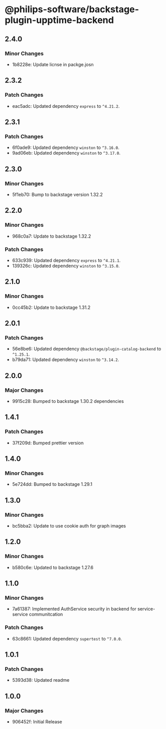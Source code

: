 # @philips-software/backstage-plugin-upptime-backend

## 2.4.0

### Minor Changes

- 1b8228e: Update licnse in packge.josn

## 2.3.2

### Patch Changes

- eac5adc: Updated dependency `express` to `^4.21.2`.

## 2.3.1

### Patch Changes

- 6f0ade9: Updated dependency `winston` to `^3.16.0`.
- 9ad06eb: Updated dependency `winston` to `^3.17.0`.

## 2.3.0

### Minor Changes

- 5f1eb70: Bump to backstage version 1.32.2

## 2.2.0

### Minor Changes

- 968c0a7: Update to backstage 1.32.2

### Patch Changes

- 633c939: Updated dependency `express` to `^4.21.1`.
- 139326c: Updated dependency `winston` to `^3.15.0`.

## 2.1.0

### Minor Changes

- 0cc45b2: Update to backstage 1.31.2

## 2.0.1

### Patch Changes

- 56e8be6: Updated dependency `@backstage/plugin-catalog-backend` to `^1.25.1`.
- b79da71: Updated dependency `winston` to `^3.14.2`.

## 2.0.0

### Major Changes

- 9915c28: Bumped to backstage 1.30.2 dependencies

## 1.4.1

### Patch Changes

- 37f209d: Bumped prettier version

## 1.4.0

### Minor Changes

- 5e724dd: Bumped to backstage 1.29.1

## 1.3.0

### Minor Changes

- bc5bba2: Update to use cookie auth for graph images

## 1.2.0

### Minor Changes

- b580c6e: Updated to backstage 1.27.6

## 1.1.0

### Minor Changes

- 7a61387: Implemented AuthService security in backend for service-service communitcation

### Patch Changes

- 63c8661: Updated dependency `supertest` to `^7.0.0`.

## 1.0.1

### Patch Changes

- 5393d38: Updated readme

## 1.0.0

### Major Changes

- 906452f: Initial Release
